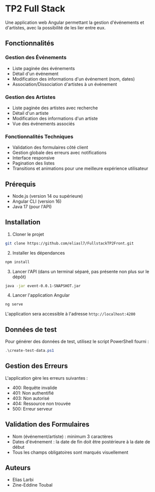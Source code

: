 # TP2 Full Stack

Une application web Angular permettant la gestion d'événements et d'artistes, avec la possibilité de les lier entre eux.

## Fonctionnalités

### Gestion des Événements

- Liste paginée des événements
- Détail d'un événement
- Modification des informations d'un événement (nom, dates)
- Association/Dissociation d'artistes à un événement

### Gestion des Artistes

- Liste paginée des artistes avec recherche
- Détail d'un artiste
- Modification des informations d'un artiste
- Vue des événements associés

### Fonctionnalités Techniques

- Validation des formulaires côté client
- Gestion globale des erreurs avec notifications
- Interface responsive
- Pagination des listes
- Transitions et animations pour une meilleure expérience utilisateur

## Prérequis

- Node.js (version 14 ou supérieure)
- Angular CLI (version 16)
- Java 17 (pour l'API)

## Installation

1. Cloner le projet

```bash
git clone https://github.com/eliasl7/FullstackTP2Front.git
```

2. Installer les dépendances

```bash
npm install
```

3. Lancer l'API (dans un terminal séparé, pas présente non plus sur le dépôt)

```bash
java -jar event-0.0.1-SNAPSHOT.jar
```

4. Lancer l'application Angular

```bash
ng serve
```

L'application sera accessible à l'adresse `http://localhost:4200`

## Données de test

Pour générer des données de test, utilisez le script PowerShell fourni :

```powershell
.\create-test-data.ps1
```

## Gestion des Erreurs

L'application gère les erreurs suivantes :

- 400: Requête invalide
- 401: Non authentifié
- 403: Non autorisé
- 404: Ressource non trouvée
- 500: Erreur serveur

## Validation des Formulaires

- Nom (événement/artiste) : minimum 3 caractères
- Dates d'événement : la date de fin doit être postérieure à la date de début
- Tous les champs obligatoires sont marqués visuellement

## Auteurs

- Elias Larbi
- Zine-Eddine Toubal

